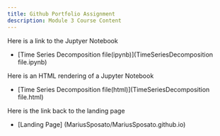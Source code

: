 ```yaml
---
title: Github Portfolio Assignment
description: Module 3 Course Content 
---
```




Here is a link to the Juptyer Notebook 

- [Time Series Decomposition file(ipynb)](TimeSeriesDecomposition file.ipynb)

Here is an HTML rendering of a Jupyter Notebook 
- [Time Series Decomposition file(html)](TimeSeriesDecomposition file.html)

Here is the link back to the landing page 

- [Landing Page] (MariusSposato/MariusSposato.github.io)

